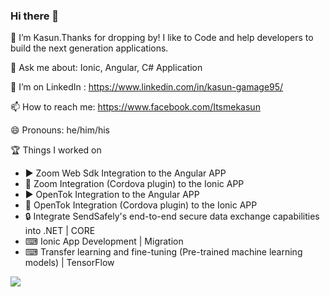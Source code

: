 ### Hi there 👋

🔭 I’m Kasun.Thanks for dropping by! I like to Code and help developers to build the next generation applications.

💬 Ask me about: Ionic, Angular, C# Application

🤔 I’m on LinkedIn : https://www.linkedin.com/in/kasun-gamage95/

📫 How to reach me: https://www.facebook.com/Itsmekasun

😄 Pronouns: he/him/his

🏆 Things I worked on

- ▶ Zoom Web Sdk Integration to the Angular APP
- 📱 Zoom Integration (Cordova plugin) to the Ionic APP
- ▶ OpenTok Integration to the Angular APP
- 📱 OpenTok Integration (Cordova plugin) to the Ionic APP
- 🔒 Integrate SendSafely's end-to-end secure data exchange capabilities into .NET | CORE
- ⌨ Ionic App Development | Migration
- ⌨ Transfer learning and fine-tuning (Pre-trained machine learning models) | TensorFlow 

![](https://media3.giphy.com/media/du3J3cXyzhj75IOgvA/giphy.gif)
